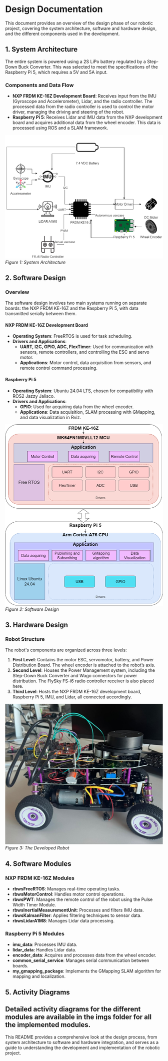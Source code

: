 # Design Documentation

This document provides an overview of the design phase of our robotic project, covering the system architecture, software and hardware design, and the different components used in the development.

## 1. System Architecture

The entire system is powered using a 2S LiPo battery regulated by a Step-Down Buck Converter. This was selected to meet the specifications of the Raspberry Pi 5, which requires a 5V and 5A input.

### Components and Data Flow
- **NXP FRDM KE-16Z Development Board**: Receives input from the IMU (Gyroscope and Accelerometer), Lidar, and the radio controller. The processed data from the radio controller is used to control the motor driver, managing the driving and steering of the robot.
- **Raspberry Pi 5**: Receives Lidar and IMU data from the NXP development board and acquires additional data from the wheel encoder. This data is processed using ROS and a SLAM framework.

![System Architecture](../../src/imgs/system_architecture.png)
*Figure 1: System Architecture*

## 2. Software Design

### Overview
The software design involves two main systems running on separate boards: the NXP FRDM KE-16Z and the Raspberry Pi 5, with data transmitted serially between them.

#### NXP FRDM KE-16Z Development Board
- **Operating System**: FreeRTOS is used for task scheduling.
- **Drivers and Applications**:
  - **UART, I2C, GPIO, ADC, FlexTimer**: Used for communication with sensors, remote controllers, and controlling the ESC and servo motor.
  - **Applications**: Motor control, data acquisition from sensors, and remote control command processing.

#### Raspberry Pi 5
- **Operating System**: Ubuntu 24.04 LTS, chosen for compatibility with ROS2 Jazzy Jalisco.
- **Drivers and Applications**:
  - **GPIO**: Used for acquiring data from the wheel encoder.
  - **Applications**: Data acquisition, SLAM processing with GMapping, and data visualization in Rviz.

![Software Design](../../src/imgs/software_architecture.png)
*Figure 2: Software Design*

## 3. Hardware Design

### Robot Structure
The robot's components are organized across three levels:
1. **First Level**: Contains the motor ESC, servomotor, battery, and Power Distribution Board. The wheel encoder is attached to the robot’s axis.
2. **Second Level**: Houses the Power Management system, including the Step-Down Buck Converter and Wago connectors for power distribution. The FlySky FS-i6 radio controller receiver is also placed here.
3. **Third Level**: Hosts the NXP FRDM KE-16Z development board, Raspberry Pi 5, IMU, and Lidar, all connected accordingly.

![Hardware Design](../../src/imgs/robot.jpg)
*Figure 3: The Developed Robot*

## 4. Software Modules

### NXP FRDM KE-16Z Modules
- **rbwsFreeRTOS**: Manages real-time operating tasks.
- **rbwsMotorControl**: Handles motor control operations.
- **rbwsPWT**: Manages the remote control of the robot using the Pulse Width Timer Module.
- **rbwsInertialMeasurementUnit**: Processes and filters IMU data.
- **rbwsKalmanFilter**: Applies filtering techniques to sensor data.
- **rbwsLidarA1M8**: Manages Lidar data processing.

### Raspberry Pi 5 Modules
- **imu_data**: Processes IMU data.
- **lidar_data**: Handles Lidar data.
- **encoder_data**: Acquires and processes data from the wheel encoder.
- **common_serial_service**: Manages serial communication between boards.
- **my_gmapping_package**: Implements the GMapping SLAM algorithm for mapping and localization.

## 5. Activity Diagrams
Detailed activity diagrams for the different modules are available in the imgs folder for all the implemented modules.
---

This README provides a comprehensive look at the design process, from system architecture to software and hardware integration, and serves as a guide to understanding the development and implementation of the robotic project.
